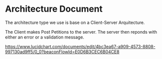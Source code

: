 Architecture Document
=====================

The architecture type we use is base on a Client-Server Arquitecture.

The Client makes Post Petitions to the server. 
The server then reponds with either an error or a validation message.

https://www.lucidchart.com/documents/edit/4bc3ea67-a909-4573-8808-997130ad9ff5/0_0?beaconFlowId=E0D6B3CEC6B04CE8
